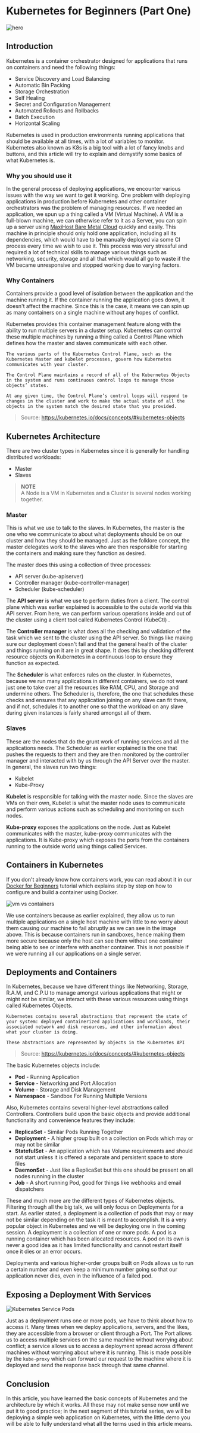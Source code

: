 # Kubernetes for Beginners (Part One)

![hero](https://res.cloudinary.com/ichtrojan/image/upload/v1567954647/k8_ewr5nl.png)

## Introduction

Kubernetes is a container orchestrator designed for applications that runs on containers and need the following things:

- Service Discovery and Load Balancing
- Automatic Bin Packing
- Storage Orchestration
- Self Healing
- Secret and Configuration Management
- Automated Rollouts and Rollbacks
- Batch Execution
- Horizontal Scaling

Kubernetes is used in production environments running applications that should be available at all times, with a lot of variables to monitor. Kubernetes also known as K8s is a big tool with a lot of fancy knobs and buttons, and this article will try to explain and demystify some basics of what Kubernetes is.

### Why you should use it

In the general process of deploying applications, we encounter various issues with the way we want to get it working. One problem with deploying applications in production before Kubernetes and other container orchestrators was the problem of managing resources. If we needed an application, we spun up a thing called a VM (Virtual Machine). A VM is a full-blown machine, we can otherwise refer to it as a Server, you can spin up a server using [MaxiHost Bare Metal Cloud](https://www.maxihost.com/bare-metal) quickly and easily. This machine in principle should only hold one application, including all its dependencies, which would have to be manually deployed via some CI process every time we wish to use it. This process was very stressful and required a lot of technical skills to manage various things such as networking, security, storage and all that which would all go to waste if the VM became unresponsive and stopped working due to varying factors.

### Why Containers

Containers provide a good level of isolation between the application and the machine running it. If the container running the application goes down, it doesn't affect the machine. Since this is the case, it means we can spin up as many containers on a single machine without any hopes of conflict.

Kubernetes provides this container management feature along with the ability to run multiple servers in a cluster setup. Kubernetes can control these multiple machines by running a thing called a Control Plane which defines how the master and slaves communicate with each other.

```
The various parts of the Kubernetes Control Plane, such as the Kubernetes Master and kubelet processes, govern how Kubernetes communicates with your cluster.

The Control Plane maintains a record of all of the Kubernetes Objects in the system and runs continuous control loops to manage those objects’ states.

At any given time, the Control Plane’s control loops will respond to changes in the cluster and work to make the actual state of all the objects in the system match the desired state that you provided.
```
> Source: https://kubernetes.io/docs/concepts/#kubernetes-objects

## Kubernetes Architecture

There are two cluster types in Kubernetes since it is generally for handling distributed workloads:

-  Master
-  Slaves

> **NOTE** </br>
> A Node is a VM in Kubernetes and a Cluster is several nodes working together.

### Master

This is what we use to talk to the slaves. In Kubernetes, the master is the one who we communicate to about what deployments should be on our cluster and how they should be managed. Just as the folklore concept, the master delegates work to the slaves who are then responsible for starting the containers and making sure they function as desired.

The master does this using a collection of three processes:
- API server (kube-apiserver)
- Controller manager (kube-controller-manager)
- Scheduler (kube-scheduler)

The **API server** is what we use to perform duties from a client. The control plane which was earlier explained is accessible to the outside world via this API server. From here, we can perform various operations inside and out of the cluster using a client tool called Kubernetes Control (KubeCtl) .

The **Controller manager** is what does all the checking and validation of the task which we sent to the cluster using the API server. So things like making sure our deployment doesn't fail and that the general health of the cluster and things running on it are in great shape. It does this by checking different resource objects on Kubernetes in a continuous loop to ensure they function as expected.

The **Scheduler** is what enforces rules on the cluster. In Kubernetes, because we run many applications in different containers, we do not want just one to take over all the resources like RAM, CPU, and Storage and undermine others. The Scheduler is, therefore, the one that schedules these checks and ensures that any application joining on any slave can fit there, and if not, schedules it to another one so that the workload on any slave during given instances is fairly shared amongst all of them.

### Slaves

These are the nodes that do the grunt work of running services and all the applications needs. The Scheduler as earlier explained is the one that pushes the requests to them and they are then monitored by the controller manager and interacted with by us through the API Server over the master. In general, the slaves run two things:

- Kubelet
- Kube-Proxy

**Kubelet** is responsible for talking with the master node. Since the slaves are VMs on their own, Kubelet is what the master node uses to communicate and perform various actions such as scheduling and monitoring on such nodes.

**Kube-proxy** exposes the applications on the node. Just as Kubelet communicates with the master, kube-proxy communicates with the applications. It is Kube-proxy which exposes the ports from the containers running to the outside world using things called Services.

## Containers in Kubernetes

If you don't already know how containers work, you can read about it in our [Docker for Beginners]() tutorial which explains step by step on how to configure and build a container using Docker.

![vm vs containers](https://res.cloudinary.com/ichtrojan/image/upload/v1567474875/vm_vs_con_sbj57m.png)

We use containers because as earlier explained, they allow us to run multiple applications on a single host machine with little to no worry about them causing our machine to fail abruptly as we can see in the image above. This is because containers run in sandboxes, hence making them more secure because only the host can see them without one container being able to see or interfere with another container. This is not possible if we were running all our applications on a single server.

## Deployments and Containers

In Kubernetes, because we have different things like Networking, Storage, R.A.M, and C.P.U
to manage amongst various applications that might or might not be similar, we interact with these various resources using things called Kubernetes Objects.

```
Kubernetes contains several abstractions that represent the state of your system: deployed containerized applications and workloads, their associated network and disk resources, and other information about what your cluster is doing.

These abstractions are represented by objects in the Kubernetes API
```
> Source: https://kubernetes.io/docs/concepts/#kubernetes-objects

The basic Kubernetes objects include:

* **Pod** - Running Application
* **Service** - Networking and Port Allocation
* **Volume** - Storage and Disk Management
* **Namespace** - Sandbox For Running Multiple Versions

Also, Kubernetes contains several higher-level abstractions called Controllers. Controllers build upon the basic objects and provide additional functionality and convenience features they include:

* **ReplicaSet** - Similar Pods Running Together
* **Deployment** -  A higher group built on a collection on Pods which may or may not be similar
* **StatefulSet** - An application which has Volume requirements and should not start unless it is offered a separate and persistent space to store files
* **DaemonSet** - Just like a ReplicaSet but this one should be present on all nodes running in the cluster
* **Job** - A short running Pod, good for things like webhooks and email dispatchers


These and much more are the different types of Kubernetes objects. Filtering through all the big talk, we will only focus on Deployments for a start. As earlier stated, a deployment is a collection of pods that may or may not be similar depending on the task it is meant to accomplish. It is a very popular object in Kubernetes and we will be deploying one in the coming session. A deployment is a collection of one or more pods. A pod is a running container which has been allocated resources. A pod on its own is never a good idea as it has limited functionality and cannot restart itself once it dies or an error occurs.

Deployments and various higher-order groups built on Pods allows us to run a certain number and even keep a minimum number going so that our application never dies, even in the influence of a failed pod.

## Exposing a Deployment With Services

![Kubernetes Service Pods](https://res.cloudinary.com/ichtrojan/image/upload/v1567468522/bak2_ndewpp.png)

Just as a deployment runs one or more pods, we have to think about how to access it. Many times when we deploy applications, servers, and the likes, they are accessible from a browser or client through a Port. The Port allows us to access multiple services on the same machine without worrying about conflict; a service allows us to access a deployment spread across different machines without worrying about where it is running. This is made possible by the `kube-proxy` which can forward our request to the machine where it is deployed and send the response back through that same channel.

## Conclusion

In this article, you have learned the basic concepts of Kubernetes and the architecture by which it works. All these may not make sense now until we put it to good practice; in the next segment of this tutorial series, we will be deploying a simple web application on Kubernetes, with the little demo you will be able to fully understand what all the terms used in this article means.
